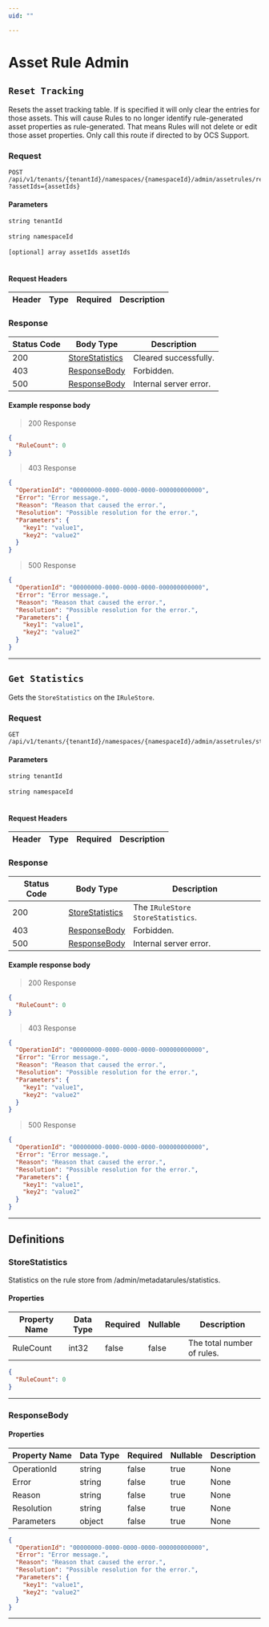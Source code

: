 ```yaml
---
uid: ""

---
```


# Asset Rule Admin

## `Reset Tracking`

<a id="opIdAssetRuleAdmin_Reset Tracking"></a>

Resets the asset tracking table. If is specified it will only clear the entries for those assets. This will cause Rules to no longer identify rule-generated asset properties as rule-generated. That means Rules will not delete or edit those asset properties. Only call this route if directed to by OCS Support.

### Request
```text 
POST /api/v1/tenants/{tenantId}/namespaces/{namespaceId}/admin/assetrules/resetassettracking
?assetIds={assetIds}
```

#### Parameters

`string tenantId`
<br/><br/>`string namespaceId`
<br/><br/>
`[optional] array assetIds assetIds`
<br/><br/>

#### Request Headers

|Header|Type|Required|Description|
|---|---|---|---|

### Response

|Status Code|Body Type|Description|
|---|---|---|
|200|[StoreStatistics](#schemastorestatistics)|Cleared successfully.|
|403|[ResponseBody](#schemaresponsebody)|Forbidden.|
|500|[ResponseBody](#schemaresponsebody)|Internal server error.|

#### Example response body
> 200 Response

```json
{
  "RuleCount": 0
}
```

> 403 Response

```json
{
  "OperationId": "00000000-0000-0000-0000-000000000000",
  "Error": "Error message.",
  "Reason": "Reason that caused the error.",
  "Resolution": "Possible resolution for the error.",
  "Parameters": {
    "key1": "value1",
    "key2": "value2"
  }
}
```

> 500 Response

```json
{
  "OperationId": "00000000-0000-0000-0000-000000000000",
  "Error": "Error message.",
  "Reason": "Reason that caused the error.",
  "Resolution": "Possible resolution for the error.",
  "Parameters": {
    "key1": "value1",
    "key2": "value2"
  }
}
```

---

## `Get Statistics`

<a id="opIdAssetRuleAdmin_Get Statistics"></a>

Gets the `StoreStatistics` on the `IRuleStore`.

### Request
```text 
GET /api/v1/tenants/{tenantId}/namespaces/{namespaceId}/admin/assetrules/statistics
```

#### Parameters

`string tenantId`
<br/><br/>`string namespaceId`
<br/><br/>

#### Request Headers

|Header|Type|Required|Description|
|---|---|---|---|

### Response

|Status Code|Body Type|Description|
|---|---|---|
|200|[StoreStatistics](#schemastorestatistics)|The `IRuleStore` `StoreStatistics`.|
|403|[ResponseBody](#schemaresponsebody)|Forbidden.|
|500|[ResponseBody](#schemaresponsebody)|Internal server error.|

#### Example response body
> 200 Response

```json
{
  "RuleCount": 0
}
```

> 403 Response

```json
{
  "OperationId": "00000000-0000-0000-0000-000000000000",
  "Error": "Error message.",
  "Reason": "Reason that caused the error.",
  "Resolution": "Possible resolution for the error.",
  "Parameters": {
    "key1": "value1",
    "key2": "value2"
  }
}
```

> 500 Response

```json
{
  "OperationId": "00000000-0000-0000-0000-000000000000",
  "Error": "Error message.",
  "Reason": "Reason that caused the error.",
  "Resolution": "Possible resolution for the error.",
  "Parameters": {
    "key1": "value1",
    "key2": "value2"
  }
}
```

---
## Definitions

### StoreStatistics

<a id="schemastorestatistics"></a>
<a id="schema_StoreStatistics"></a>
<a id="tocSstorestatistics"></a>
<a id="tocsstorestatistics"></a>

Statistics on the rule store from /admin/metadatarules/statistics.

#### Properties

|Property Name|Data Type|Required|Nullable|Description|
|---|---|---|---|---|
|RuleCount|int32|false|false|The total number of rules.|

```json
{
  "RuleCount": 0
}

```

---

### ResponseBody

<a id="schemaresponsebody"></a>
<a id="schema_ResponseBody"></a>
<a id="tocSresponsebody"></a>
<a id="tocsresponsebody"></a>

#### Properties

|Property Name|Data Type|Required|Nullable|Description|
|---|---|---|---|---|
|OperationId|string|false|true|None|
|Error|string|false|true|None|
|Reason|string|false|true|None|
|Resolution|string|false|true|None|
|Parameters|object|false|true|None|

```json
{
  "OperationId": "00000000-0000-0000-0000-000000000000",
  "Error": "Error message.",
  "Reason": "Reason that caused the error.",
  "Resolution": "Possible resolution for the error.",
  "Parameters": {
    "key1": "value1",
    "key2": "value2"
  }
}

```

---

